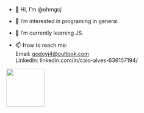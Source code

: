 - 👋 Hi, I’m @ohmgcj
- 👀 I’m interested in programing in general.
- 🌱 I’m currently learning JS.

- 📫 How to reach me:
		<br>Email: godoyj4@outlook.com 
		<br>LinkedIn: linkedin.com/in/caio-alves-636157194/

 <div>
  <a href="https://github.com/ohmgcj">
  <img height="100em" src="https://github-readme-stats.vercel.app/api/top-langs/?username=ohmgcj&layout=compact&langs_count=7&theme=dark"/>
</div>

